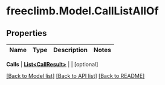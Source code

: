 # freeclimb.Model.CallListAllOf



## Properties

Name | Type | Description | Notes
------------ | ------------- | ------------- | -------------

**Calls** | [**List&lt;CallResult&gt;**](CallResult.md) |  | [optional] 


 [[Back to Model list]](../README.md#documentation-for-models) [[Back to API list]](../README.md#documentation-for-api-endpoints) [[Back to README]](../README.md)



